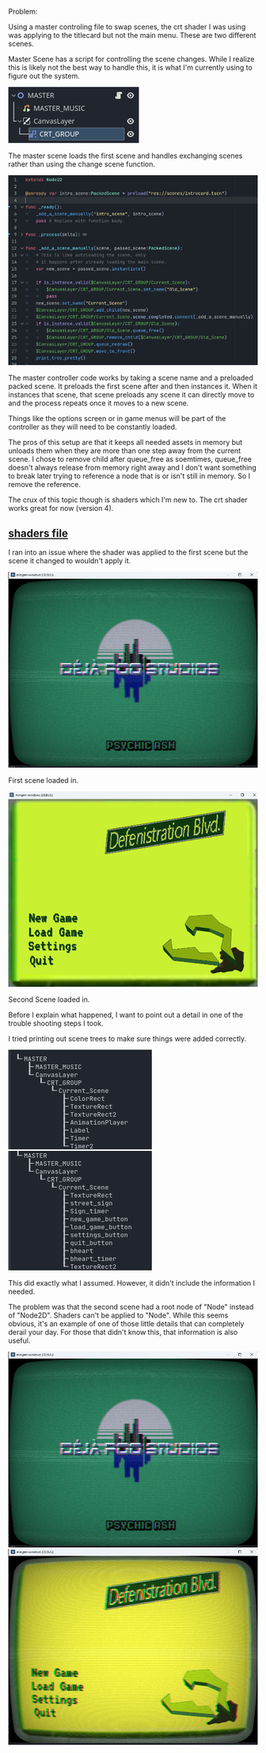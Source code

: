 Problem:

Using a master controling file to swap scenes, the crt shader I was using was applying to the titlecard but not the main menu. These are two different scenes.

Master Scene has a script for controlling the scene changes. While I realize this is likely not the best way to handle this, it is what I'm currently using to figure out the system.

![Scene Tree of the master controller scene alone](imagec.png)

The master scene loads the first scene and handles exchanging scenes rather than using the change scene function.

![Master controller gdscript](master_code.png)

The master controller code works by taking a scene name and a preloaded packed scene. It preloads the first scene after and then instances it. When it instances that scene, that scene preloads any scene it can directly move to and the process repeats once it moves to a new scene. 

Things like the options screen or in game menus will be part of the controller as they will need to be constantly loaded.

The pros of this setup are that it keeps all needed assets in memory but unloads them when they are more than one step away from the current scene.
I chose to remove child after queue_free as soemtimes, queue_free doesn't always release from memory right away and I don't want something to break later trying to reference a node that is or isn't still in memory. So I remove the reference.

The crux of this topic though is shaders which I'm new to. The crt shader works great for now (version 4). 

## [shaders file](crt.gdshader)

I ran into an issue where the shader was applied to the first scene but the scene it changed to wouldn't apply it.

![First scene](gprogress1.png)

First scene loaded in. 

![Second Scene](problem_screen.png)

Second Scene loaded in.

Before I explain what happened, I want to point out a detail in one of the trouble shooting steps I took. 

I tried printing out scene trees to make sure things were added correctly.

![Scene Tree of introcard leading into main_menu](image.png)
![Scene Tree of introcard leading into main_menu](imageb.png)

This did exactly what I assumed. However, it didn't include the information I needed.

The problem was that the second scene had a root node of "Node" instead of "Node2D". Shaders can't be applied to "Node". While this seems obvious, it's an example of one of those little details that can completely derail your day. 
For those that didn't know this, that information is also useful.

![First scene](gprogress1.png)
![First scene](gprogress2.png)
